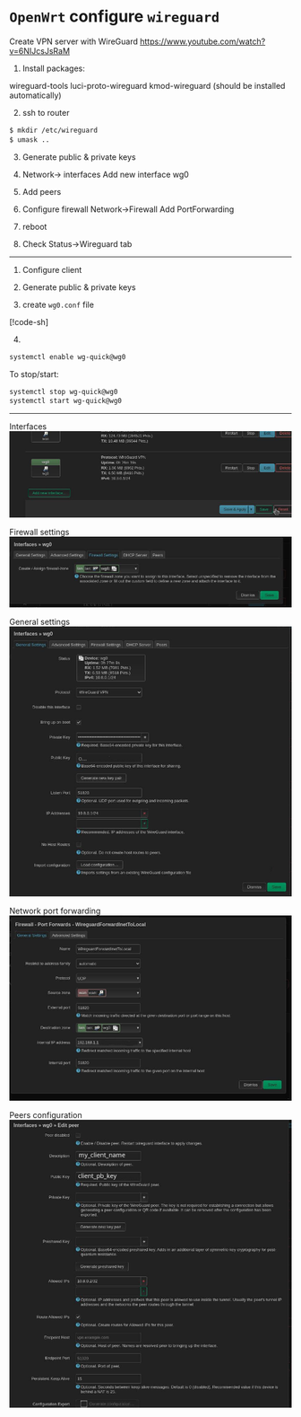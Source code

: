 # `OpenWrt` configure `wireguard`

Create VPN server with WireGuard
https://www.youtube.com/watch?v=6NIJcsJsRaM



1. Install packages:

wireguard-tools
luci-proto-wireguard
kmod-wireguard  (should be installed automatically)

2. ssh to router
```sh
$ mkdir /etc/wireguard
$ umask ..
```
3. Generate public & private keys

4. Network-> interfaces
Add new interface wg0

5. Add peers

6. Configure firewall 
   Network->Firewall 
   Add PortForwarding

7. reboot

8. Check Status->Wireguard tab

---
1. Configure client

2. Generate public & private keys

3. create `wg0.conf` file

[!code-sh[](wg0.conf)]



4. 
```sh
systemctl enable wg-quick@wg0
```

To stop/start:
```sh
systemctl stop wg-quick@wg0
systemctl start wg-quick@wg0
```

---
Interfaces
![interfaces](images/interfaces.jpg)

Firewall settings
![firewall_settings](images/interfaces_firewall_settings.jpg)

General settings
![general_settings](images/interfaces_general_settings.jpg)

Network port forwarding
![network_port_forwarding](images//network_firewall_portforwarding.jpg)

Peers configuration
![peers_configuration](images/interfaces_peers_settings.jpg)